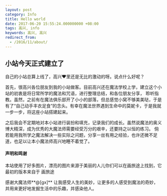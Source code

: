 ```yaml
---
layout: post
category: Info
title: Hello world
date: 2017-06-20 15:55:24.000000000 +08:00
tags: 高兴, info
keywords: 高兴, 高兴
redirect_from:
  - /2016/11/about/
---
```


## 小站今天正式建立了

自己的小站总算上线了，高兴❤里还是无比的激动的呀。说点什么好呢？

首先，很高兴各位朋友到我的小站做客。目前高兴还在魔法学校上学，建立这个小站的初衷是将日常所学的魔法和咒语，进行整理总结，和各位朋友分享，
聆听指教。虽然，之前有在魔法俱乐部开了小小的部落，但总感觉小窝不够美美哒，于是有了“自己动手丰衣足食”的念头。有幸在魔法世界遇到生命中的莫妮卡，于是我就一步一步，将这座小站搭建起来。

之后我会不定期地对本小站进行装扮和填充，记录我们的成长。虽然说魔法的奥义博大精深，成为优秀的大魔法师需要经受万分的艰辛，还要持之以恒的练习。
倘若能用我所学之魔法解决一些实际之问题，分享一丝有用之经验，也许还微不足道，也足以让本小魔法师高兴地睡不着觉了。

#### 声明和鸣谢

本站使用了好多图片，漂亮的图片来源于美丽的人儿你们可以在画旅途上找到，它最初的版本来自于 画旅途

感谢大魔法师**@[gx]** 让我感受人生的美妙，让更多的人感受到魔法的奇妙，并用来更好地发掘生活中的乐趣，并感染他人。

